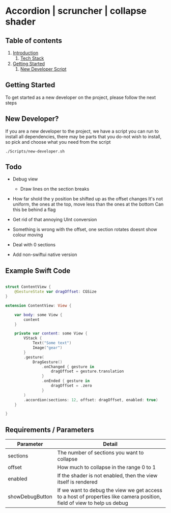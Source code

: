 # Accordion | scruncher | collapse shader

## Table of contents

1. [Introduction](#introduction)
	1. [Tech Stack](#techstack)
2. [Getting Started](#getting-started)
    1. [New Developer Script](#newdev)



## Getting Started <a name="getting-started"></a>

To get started as a new developer on the project, please follow the next steps

## New Developer? <a name="newdev"></a>

If you are a new developer to the project, we have a script you can run to install all dependencies, there
may be parts that you do-not wish to install, so pick and choose what you need from the script

```
./Scripts/new-developer.sh
```


## Todo
  
- Debug view
  - Draw lines on the section breaks
  
- How far shold the y position be shifted up as the offset changes
  It's not uniform, the ones at the top, move less than the ones at the bottom
  Can this be behind a flag
  
- Get rid of that annoying UInt conversion
- Something is wrong with the offset, one section rotates doesnt show colour moving
- Deal with 0 sections
- Add non-swiftui native version


## Example Swift Code

```swift

struct ContentView {
	@GestureState var dragOffset: CGSize
}

extension ContentView: View {

	var body: some View {
		content
	}

	private var content: some View {
		VStack {
			Text("Some text")
			Image("gear")
		}
		.gesture(
			DragGesture()
				.onChanged { gesture in
					dragOffset = gesture.translation
				}
				.onEnded { gesture in
					dragOffset = .zero
				}
		)
		.accordion(sections: 12, offset: dragOffset, enabled: true)
	}

}

```

## Requirements / Parameters

| Parameter | Detail |
|----|----|
| sections | The number of sections you want to collapse |
| offset | How much to collapse in the range 0 to 1 |
| enabled | If the shader is not enabled, then the view itself is rendered |
| showDebugButton | If we want to debug the view we get access to a host of properties like camera position, field of view to help us debug |

